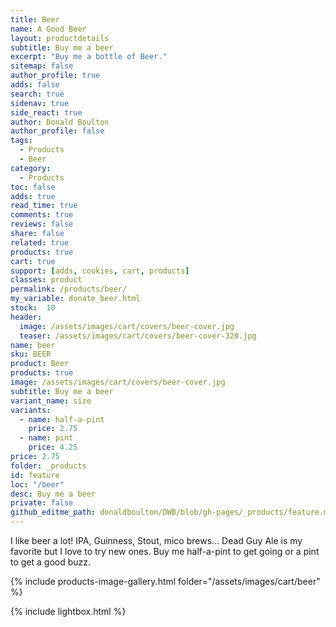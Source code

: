 ```yaml
---
title: Beer
name: A Good Beer
layout: productdetails
subtitle: Buy me a beer
excerpt: "Buy me a bottle of Beer."
sitemap: false
author_profile: true
adds: false
search: true
sidenav: true
side_react: true
author: Donald Boulton
author_profile: false
tags:
  - Products
  - Beer
category:
  - Products
toc: false
adds: true
read_time: true
comments: true
reviews: false
share: false
related: true
products: true
cart: true
support: [adds, cookies, cart, products]
classes: product
permalink: /products/beer/
my_variable: donate_beer.html
stock:  10
header:
  image: /assets/images/cart/covers/beer-cover.jpg
  teaser: /assets/images/cart/covers/beer-cover-320.jpg
name: beer
sku: BEER
product: Beer
products: true
image: /assets/images/cart/covers/beer-cover.jpg
subtitle: Buy me a beer
variant_name: size
variants:
  - name: half-a-pint
    price: 2.75
  - name: pint
    price: 4.25
price: 2.75
folder: _products
id: feature
loc: "/beer"
desc: Buy me a beer
private: false
github_editme_path: donaldboulton/DWB/blob/gh-pages/_products/feature.md
---
```


I like beer a lot! IPA, Guinness, Stout, mico brews… Dead Guy Ale is my favorite but I love to try new ones. Buy me half-a-pint to get going or a pint to get a good buzz.

{% include products-image-gallery.html folder="/assets/images/cart/beer" %}

{% include lightbox.html %}